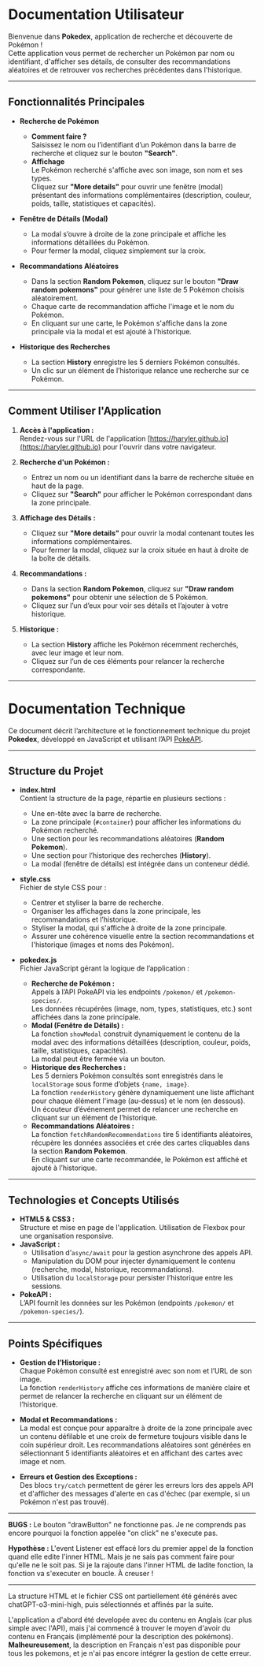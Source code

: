 # Documentation Utilisateur

Bienvenue dans **Pokedex**, application de recherche et découverte de Pokémon !  
Cette application vous permet de rechercher un Pokémon par nom ou identifiant, d'afficher ses détails, de consulter des recommandations aléatoires et de retrouver vos recherches précédentes dans l'historique.

---

## Fonctionnalités Principales

- **Recherche de Pokémon**  
  - **Comment faire ?**  
    Saisissez le nom ou l’identifiant d’un Pokémon dans la barre de recherche et cliquez sur le bouton **"Search"**.
  - **Affichage**  
    Le Pokémon recherché s'affiche avec son image, son nom et ses types.  
    Cliquez sur **"More details"** pour ouvrir une fenêtre (modal) présentant des informations complémentaires (description, couleur, poids, taille, statistiques et capacités).

- **Fenêtre de Détails (Modal)**  
  - La modal s’ouvre à droite de la zone principale et affiche les informations détaillées du Pokémon.
  - Pour fermer la modal, cliquez simplement sur la croix.

- **Recommandations Aléatoires**  
  - Dans la section **Random Pokemon**, cliquez sur le bouton **"Draw random pokemons"** pour générer une liste de 5 Pokémon choisis aléatoirement.
  - Chaque carte de recommandation affiche l'image et le nom du Pokémon.  
  - En cliquant sur une carte, le Pokémon s'affiche dans la zone principale via la modal et est ajouté à l’historique.

- **Historique des Recherches**  
  - La section **History** enregistre les 5 derniers Pokémon consultés.
  - Un clic sur un élément de l’historique relance une recherche sur ce Pokémon.

---

## Comment Utiliser l'Application

1. **Accès à l'application :**  
   Rendez-vous sur l'URL de l'application [https://haryler.github.io](https://haryler.github.io) pour l'ouvrir dans votre navigateur.

2. **Recherche d'un Pokémon :**  
   - Entrez un nom ou un identifiant dans la barre de recherche située en haut de la page.
   - Cliquez sur **"Search"** pour afficher le Pokémon correspondant dans la zone principale.

3. **Affichage des Détails :**  
   - Cliquez sur **"More details"** pour ouvrir la modal contenant toutes les informations complémentaires.
   - Pour fermer la modal, cliquez sur la croix située en haut à droite de la boîte de détails.

4. **Recommandations :**  
   - Dans la section **Random Pokemon**, cliquez sur **"Draw random pokemons"** pour obtenir une sélection de 5 Pokémon.
   - Cliquez sur l’un d’eux pour voir ses détails et l’ajouter à votre historique.

5. **Historique :**  
   - La section **History** affiche les Pokémon récemment recherchés, avec leur image et leur nom.
   - Cliquez sur l’un de ces éléments pour relancer la recherche correspondante.


---

# Documentation Technique

Ce document décrit l’architecture et le fonctionnement technique du projet **Pokedex**, développé en JavaScript et utilisant l’API [PokeAPI](https://pokeapi.co/).

---

## Structure du Projet

- **index.html**  
  Contient la structure de la page, répartie en plusieurs sections :
  - Une en-tête avec la barre de recherche.
  - La zone principale (`#container`) pour afficher les informations du Pokémon recherché.
  - Une section pour les recommandations aléatoires (**Random Pokemon**).
  - Une section pour l’historique des recherches (**History**).
  - La modal (fenêtre de détails) est intégrée dans un conteneur dédié.

- **style.css**  
  Fichier de style CSS pour :
  - Centrer et styliser la barre de recherche.
  - Organiser les affichages dans la zone principale, les recommandations et l’historique.
  - Styliser la modal, qui s'affiche à droite de la zone principale.  
  - Assurer une cohérence visuelle entre la section recommandations et l'historique (images et noms des Pokémon).

- **pokedex.js**  
  Fichier JavaScript gérant la logique de l’application :
  - **Recherche de Pokémon :**  
    Appels à l’API PokeAPI via les endpoints `/pokemon/` et `/pokemon-species/`.  
    Les données récupérées (image, nom, types, statistiques, etc.) sont affichées dans la zone principale.
  - **Modal (Fenêtre de Détails) :**  
    La fonction `showModal` construit dynamiquement le contenu de la modal avec des informations détaillées (description, couleur, poids, taille, statistiques, capacités).  
    La modal peut être fermée via un bouton.
  - **Historique des Recherches :**  
    Les 5 derniers Pokémon consultés sont enregistrés dans le `localStorage` sous forme d’objets `{name, image}`.  
    La fonction `renderHistory` génère dynamiquement une liste affichant pour chaque élément l'image (au-dessus) et le nom (en dessous).  
    Un écouteur d’événement permet de relancer une recherche en cliquant sur un élément de l’historique.
  - **Recommandations Aléatoires :**  
    La fonction `fetchRandomRecommendations` tire 5 identifiants aléatoires, récupère les données associées et crée des cartes cliquables dans la section **Random Pokemon**.  
    En cliquant sur une carte recommandée, le Pokémon est affiché et ajouté à l’historique.

---

## Technologies et Concepts Utilisés

- **HTML5 & CSS3 :**  
  Structure et mise en page de l'application. Utilisation de Flexbox pour une organisation responsive.
- **JavaScript :**  
  - Utilisation d’`async/await` pour la gestion asynchrone des appels API.
  - Manipulation du DOM pour injecter dynamiquement le contenu (recherche, modal, historique, recommandations).
  - Utilisation du `localStorage` pour persister l’historique entre les sessions.
- **PokeAPI :**  
  L’API fournit les données sur les Pokémon (endpoints `/pokemon/` et `/pokemon-species/`).

---

## Points Spécifiques

- **Gestion de l’Historique :**  
  Chaque Pokémon consulté est enregistré avec son nom et l’URL de son image.  
  La fonction `renderHistory` affiche ces informations de manière claire et permet de relancer la recherche en cliquant sur un élément de l’historique.

- **Modal et Recommandations :**  
  La modal est conçue pour apparaître à droite de la zone principale avec un contenu défilable et une croix de fermeture toujours visible dans le coin supérieur droit.
  Les recommandations aléatoires sont générées en sélectionnant 5 identifiants aléatoires et en affichant des cartes avec image et nom.

- **Erreurs et Gestion des Exceptions :**  
  Des blocs `try/catch` permettent de gérer les erreurs lors des appels API et d'afficher des messages d'alerte en cas d'échec (par exemple, si un Pokémon n'est pas trouvé).


---

**BUGS :** Le bouton "drawButton" ne fonctionne pas. Je ne comprends pas encore pourquoi la fonction appelée "on click" ne s'execute pas. 

**Hypothèse :** L'event Listener est effacé lors du premier appel de la fonction quand elle edite l'inner HTML. Mais je ne sais pas comment faire pour qu'elle ne le soit pas. Si je la rajoute dans l'inner HTML de ladite fonction, la fonction va s'executer en boucle. À creuser !

---

La structure HTML et le fichier CSS ont partiellement été générés avec chatGPT-o3-mini-high, puis sélectionnés et affinés par la suite.

L'application a d'abord été developée avec du contenu en Anglais (car plus simple avec l'API), mais j'ai commencé à trouver le moyen d'avoir du contenu en Français (implémenté pour la description des pokémons). **Malheureusement**, la description en Français n'est pas disponible pour tous les pokemons, et je n'ai pas encore intégrer la gestion de cette erreur.